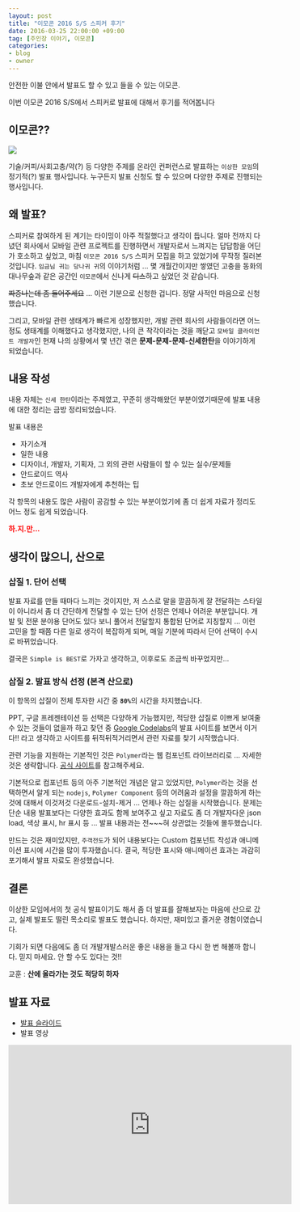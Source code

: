 ```yaml
---
layout: post
title: "이모콘 2016 S/S 스피커 후기"
date: 2016-03-25 22:00:00 +09:00
tag: [주인장 이야기, 이모콘]
categories:
- blog
- owner
---
```


안전한 이불 안에서 발표도 할 수 있고 들을 수 있는 이모콘.

이번 이모콘 2016 S/S에서 스피커로 발표에 대해서 후기를 적어봅니다

## 이모콘??

<img src="http://cfile1.onoffmix.com/attach/7a5aYTII26skATDNrxNOR049Na5ST2yp" />

기술/커피/사회고충/약(?) 등 다양한 주제를 온라인 컨퍼런스로 발표하는 `이상한 모임`의 정기적(?) 발표 행사입니다. 누구든지 발표 신청도 할 수 있으며 다양한 주제로 진행되는 행사입니다.

## 왜 발표?

스피커로 참여하게 된 계기는 타이밍이 아주 적절했다고 생각이 듭니다. 얼마 전까지 다녔던 회사에서 모바일 관련 프로젝트를 진행하면서 개발자로서 느껴지는 답답함을 어딘가 호소하고 싶었고, 마침 `이모콘 2016 S/S` 스피커 모집을 하고 있었기에 무작정 질러본 것입니다. `임금님 귀는 당나귀 귀`의 이야기처럼 ... 몇 개월간이지만 쌓였던 고충을 동화의 대나무숲과 같은 공간인 `이모콘`에서 신나게 <del>디스</del>하고 싶었던 것 같습니다.

<del>짜증나는데 좀 들어주세요</del> ... 이런 기분으로 신청한 겁니다. 정말 사적인 마음으로 신청했습니다.

그리고, 모바일 관련 생태계가 빠르게 성장했지만, 개발 관련 회사의 사람들이라면 어느 정도 생태계를 이해했다고 생각했지만, 나의 큰 착각이라는 것을 깨닫고 `모바일 클라이언트 개발자`인 현재 나의 상황에서 몇 년간 겪은 <strong>문제-문제-문제-신세한탄</strong>을 이야기하게 되었습니다.

## 내용 작성

내용 자체는 `신세 한탄`이라는 주제였고, 꾸준히 생각해왔던 부분이였기때문에 발표 내용에 대한 정리는 금방 정리되었습니다.

발표 내용은

- 자기소개
- 일한 내용
- 디자이너, 개발자, 기획자, 그 외의 관련 사람들이 할 수 있는 실수/문제들
- 안드로이드 역사
- 초보 안드로이드 개발자에게 추천하는 팁

각 항목의 내용도 많은 사람이 공감할 수 있는 부분이었기에 좀 더 쉽게 자료가 정리도 어느 정도 쉽게 되었습니다.

<font color="red"><strong>하.지.만...</strong></font>

## 생각이 많으니, 산으로

### 삽질 1. 단어 선택

발표 자료를 만들 때마다 느끼는 것이지만, 저 스스로 말을 깔끔하게 잘 전달하는 스타일이 아니라서 좀 더 간단하게 전달할 수 있는 단어 선정은 언제나 어려운 부분입니다. 개발 및 전문 분야용 단어도 있다 보니 풀어서 전달할지 통합된 단어로 지칭할지 ... 이런 고민을 할 때쯤 다른 일로 생각이 복잡하게 되며, 매일 기분에 따라서 단어 선택이 수시로 바뀌었습니다.

결국은 `Simple is BEST`로 가자고 생각하고, 이후로도 조금씩 바꾸었지만...

### 삽질 2. 발표 방식 선정 (본격 산으로)

이 항목의 삽질이 전체 투자한 시간 중 <strong>`80%`</strong>의 시간을 차지했습니다.

PPT, 구글 프레젠테이션 등 선택은 다양하게 가능했지만, 적당한 삽질로 이쁘게 보여줄 수 있는 것들이 없을까 하고 찾던 중 [Google Codelabs](https://codelabs.developers.google.com/)의 발표 사이트를 보면서 이거다!! 라고 생각하고 사이트를 뒤적뒤적거리면서 관련 자료를 찾기 시작했습니다.

관련 기능을 지원하는 기본적인 것은 `Polymer`라는 웹 컴포넌트 라이브러리로 ... 자세한 것은 생략합니다. [공식 사이트](https://www.polymer-project.org/1.0/)를 참고해주세요.

기본적으로 컴포넌트 등의 아주 기본적인 개념은 알고 있었지만, `Polymer`라는 것을 선택하면서 알게 되는 `nodejs`, `Polymer Component` 등의 어려움과 설정을 깔끔하게 하는 것에 대해서 이것저것 다운로드-설치-제거 ... 언제나 하는 삽질을 시작했습니다. 문제는 단순 내용 발표보다는 다양한 효과도 함께 보여주고 싶고 자료도 좀 더 개발자다운 json load, 색상 표시, hr 표시 등 ... 발표 내용과는 전~~~혀 상관없는 것들에 몰두했습니다.

만드는 것은 재미있지만, `주객전도`가 되어 내용보다는 Custom 컴포넌트 작성과 애니메이션 표시에 시간을 많이 투자했습니다. 결국, 적당한 표시와 애니메이션 효과는 과감히 포기해서 발표 자료도 완성했습니다.

## 결론

이상한 모임에서의 첫 공식 발표이기도 해서 좀 더 발표를 잘해보자는 마음에 산으로 갔고, 실제 발표도 떨린 목소리로 발표도 했습니다. 하지만, 재미있고 즐거운 경험이였습니다.

기회가 되면 다음에도 좀 더 개발개발스러운 좋은 내용을 들고 다시 한 번 해볼까 합니다. 믿지 마세요. 안 할 수도 있다는 것!!

교훈 : <strong>산에 올라가는 것도 적당히 하자</strong>

## 발표 자료

- [발표 슬라이드](http://pluu.github.io/EMOCon2016ss-NotAwesome/)
- 발표 영상

<iframe width="560" height="315" src="https://www.youtube.com/embed/oYhz2vJSomo" frameborder="0" allowfullscreen></iframe>
